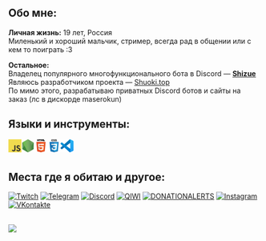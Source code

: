 ## Обо мне:
**Личная жизнь:**
19 лет, Россия
<br/>
 Миленький и хороший мальчик, стример, всегда рад в общении или с кем то поиграть :З
<br/>

**Остальное:**
<br/>
Владелец популярного многофункционального бота в Discord — [**Shizue**](https://shizue.top)
<br/>
Являюсь разработчиком проекта — [Shuoki.top](https://shuoki.top)
<br/>
По мимо этого, разрабатываю приватных Discord ботов и сайты на заказ (лс в дискорде maserokun)


## Языки и инструменты:
<img align="left" alt="JavaScript" width="26px" src="https://raw.githubusercontent.com/github/explore/80688e429a7d4ef2fca1e82350fe8e3517d3494d/topics/javascript/javascript.png" />
<img align="left" alt="Node.js" width="26px" src="https://raw.githubusercontent.com/github/explore/80688e429a7d4ef2fca1e82350fe8e3517d3494d/topics/nodejs/nodejs.png" />
<img align="left" alt="HTML5" width="26px" src="https://raw.githubusercontent.com/github/explore/80688e429a7d4ef2fca1e82350fe8e3517d3494d/topics/html/html.png"/>
<img align="left" alt="CSS3" width="26px" src="https://raw.githubusercontent.com/github/explore/80688e429a7d4ef2fca1e82350fe8e3517d3494d/topics/css/css.png"/>
<img align="left" alt="Visual Studio Code" width="26px" src="https://raw.githubusercontent.com/github/explore/80688e429a7d4ef2fca1e82350fe8e3517d3494d/topics/visual-studio-code/visual-studio-code.png"/>

<br/>
<br/>

 ## Места где я обитаю и другое:
[![Twitch](https://img.shields.io/badge/-Twitch-3C2886?style=for-the-badge&logo=Twitch&logoColor=974FFF)](https://twitch.tv/masero01)
[![Telegram](https://img.shields.io/badge/-Telegram-3C2886?style=for-the-badge&logo=telegram&logoColor=27A0D9)](https://t.me/maserokun)
[![Discord](https://img.shields.io/badge/-Discord-3C2886?style=for-the-badge&logo=Discord&logoColor=1195F5)](https://discord.com/yPCmCD2qfW)
[![QIWI](https://img.shields.io/badge/-Qiwi-3C2886?style=for-the-badge&logo=qiwi)](https://qiwi.com/n/MASERO)
[![DONATIONALERTS](https://img.shields.io/badge/-DonationAlerts-3C2886?style=for-the-badge&logo=ReverbNation&logoColor=BF93FF)](https://www.donationalerts.com/r/maserodoante)
[![Instagram](https://img.shields.io/badge/-Instagram-3C2886?style=for-the-badge&logo=instagram&logoColor=B4068E)](https://www.instagram.com/masero01)
[![VKontakte](https://img.shields.io/badge/-Vkontakte-3C2886?style=for-the-badge&logo=Vk&logoColor=149FDC)](https://vk.com/maserokun)
<br/><br/>


![](https://komarev.com/ghpvc/?username=masero01)
